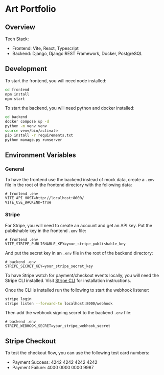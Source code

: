 # Art Portfolio

## Overview

Tech Stack:

- Frontend: Vite, React, Typescript
- Backend: Django, Django REST Framework, Docker, PostgreSQL

## Development

To start the frontend, you will need node installed:

```bash
cd frontend
npm install
npm start
```

To start the backend, you will need python and docker installed:

```bash
cd backend
docker compose up -d
python -m venv venv
source venv/bin/activate
pip install -r requirements.txt
python manage.py runserver
```

## Environment Variables

### General

To have the frontend use the backend instead of mock data, create a `.env` file in the root of the frontend directory with the following data:

```
# frontend .env
VITE_API_HOST=http://localhost:8000/
VITE_USE_BACKEND=true
```

### Stripe

For Stripe, you will need to create an account and get an API key. Put the publishable key in the frontend `.env` file:

```
# frontend .env
VITE_STRIPE_PUBLISHABLE_KEY=your_stripe_publishable_key
```

And put the secret key in an `.env` file in the root of the backend directory:

```
# backend .env
STRIPE_SECRET_KEY=your_stripe_secret_key
```

To have Stripe watch for payment/checkout events locally, you will need the Stripe CLI installed. Visit [Stripe CLI](https://stripe.com/docs/stripe-cli) for installation instructions.

Once the CLI is installed run the following to start the webhook listener:

```bash
stripe login
stripe listen --forward-to localhost:8000/webhook
```

Then add the webhook signing secret to the backend `.env` file:

```
# backend .env
STRIPE_WEBHOOK_SECRET=your_stripe_webhook_secret
```

## Stripe Checkout

To test the checkout flow, you can use the following test card numbers:

- Payment Success: 4242 4242 4242 4242
- Payment Failure: 4000 0000 0000 9987
